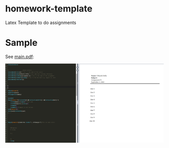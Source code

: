 # homework-template
Latex Template to do assignments


# Sample

See [main.pdf](main.pdf):

![image](sample.png)
